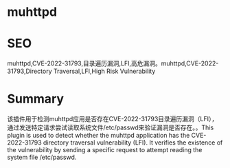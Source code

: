 # muhttpd
# SEO
muhttpd,CVE-2022-31793,目录遍历漏洞,LFI,高危漏洞。muhttpd,CVE-2022-31793,Directory Traversal,LFI,High Risk Vulnerability
# Summary
该插件用于检测muhttpd应用是否存在CVE-2022-31793目录遍历漏洞（LFI），通过发送特定请求尝试读取系统文件/etc/passwd来验证漏洞是否存在。。This plugin is used to detect whether the muhttpd application has the CVE-2022-31793 directory traversal vulnerability (LFI). It verifies the existence of the vulnerability by sending a specific request to attempt reading the system file /etc/passwd.
